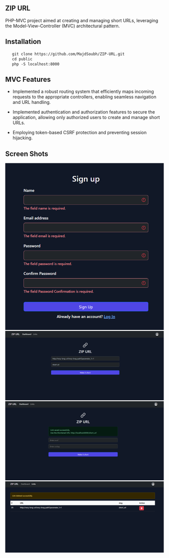 ## ZIP URL

PHP-MVC project aimed at creating and managing short URLs, leveraging the Model-View-Controller (MVC) architectural pattern.

## Installation

```shell
   git clone https://github.com/MajdSoubh/ZIP-URL.git
   cd public
   php -S localhost:8000
```

## MVC Features

- Implemented a robust routing system that efficiently maps incoming requests to the appropriate controllers, enabling seamless navigation and URL handling.

- Implemented authentication and authorization features to secure the application, allowing only authorized users to create and manage short URLs.

- Employing token-based CSRF protection and preventing session hijacking.

## Screen Shots

![Sign up ](screenshots/signup.png)
![New Link ](screenshots/dashboard_plain.png)
![Link Created ](screenshots/dashboard.png)
![Links ](screenshots/links.png)
